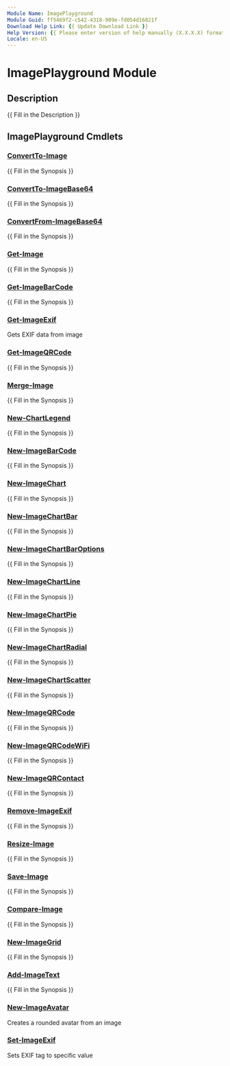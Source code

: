 ```yaml
---
Module Name: ImagePlayground
Module Guid: ff5469f2-c542-4318-909e-fd054d16821f
Download Help Link: {{ Update Download Link }}
Help Version: {{ Please enter version of help manually (X.X.X.X) format }}
Locale: en-US
---
```


# ImagePlayground Module
## Description
{{ Fill in the Description }}

## ImagePlayground Cmdlets
### [ConvertTo-Image](ConvertTo-Image.md)
{{ Fill in the Synopsis }}
### [ConvertTo-ImageBase64](ConvertTo-ImageBase64.md)
{{ Fill in the Synopsis }}
### [ConvertFrom-ImageBase64](ConvertFrom-ImageBase64.md)
{{ Fill in the Synopsis }}

### [Get-Image](Get-Image.md)
{{ Fill in the Synopsis }}

### [Get-ImageBarCode](Get-ImageBarCode.md)
{{ Fill in the Synopsis }}

### [Get-ImageExif](Get-ImageExif.md)
Gets EXIF data from image

### [Get-ImageQRCode](Get-ImageQRCode.md)
{{ Fill in the Synopsis }}

### [Merge-Image](Merge-Image.md)
{{ Fill in the Synopsis }}

### [New-ChartLegend](New-ChartLegend.md)
{{ Fill in the Synopsis }}

### [New-ImageBarCode](New-ImageBarCode.md)
{{ Fill in the Synopsis }}

### [New-ImageChart](New-ImageChart.md)
{{ Fill in the Synopsis }}

### [New-ImageChartBar](New-ImageChartBar.md)
{{ Fill in the Synopsis }}

### [New-ImageChartBarOptions](New-ImageChartBarOptions.md)
{{ Fill in the Synopsis }}

### [New-ImageChartLine](New-ImageChartLine.md)
{{ Fill in the Synopsis }}

### [New-ImageChartPie](New-ImageChartPie.md)
{{ Fill in the Synopsis }}

### [New-ImageChartRadial](New-ImageChartRadial.md)
{{ Fill in the Synopsis }}

### [New-ImageChartScatter](New-ImageChartScatter.md)
{{ Fill in the Synopsis }}

### [New-ImageQRCode](New-ImageQRCode.md)
{{ Fill in the Synopsis }}

### [New-ImageQRCodeWiFi](New-ImageQRCodeWiFi.md)
{{ Fill in the Synopsis }}

### [New-ImageQRContact](New-ImageQRContact.md)
{{ Fill in the Synopsis }}

### [Remove-ImageExif](Remove-ImageExif.md)
{{ Fill in the Synopsis }}

### [Resize-Image](Resize-Image.md)
{{ Fill in the Synopsis }}

### [Save-Image](Save-Image.md)
{{ Fill in the Synopsis }}

### [Compare-Image](Compare-Image.md)
{{ Fill in the Synopsis }}

### [New-ImageGrid](New-ImageGrid.md)
{{ Fill in the Synopsis }}

### [Add-ImageText](Add-ImageText.md)
{{ Fill in the Synopsis }}

### [New-ImageAvatar](New-ImageAvatar.md)
Creates a rounded avatar from an image

### [Set-ImageExif](Set-ImageExif.md)
Sets EXIF tag to specific value

